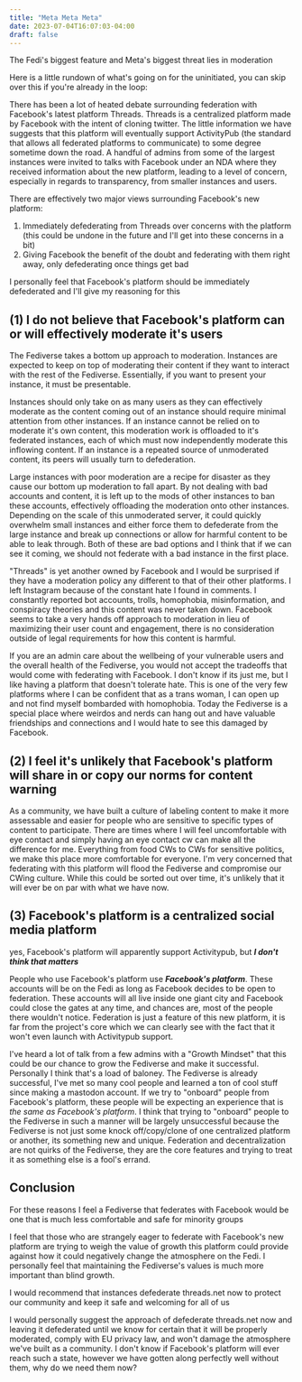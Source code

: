 ```yaml
---
title: "Meta Meta Meta"
date: 2023-07-04T16:07:03-04:00
draft: false
---
```


The Fedi's biggest feature and Meta's biggest threat lies in moderation

Here is a little rundown of what's going on for the uninitiated, you can skip over this if you're already in the loop:

There has been a lot of heated debate surrounding federation with Facebook's latest platform Threads. Threads is a centralized platform made by Facebook with the intent of cloning twitter. The little information we have suggests that this platform will eventually support ActivityPub (the standard that allows all federated platforms to communicate) to some degree sometime down the road. A handful of admins from some of the largest instances were invited to talks with Facebook under an NDA where they received information about the new platform, leading to a level of concern, especially in regards to transparency, from smaller instances and users. 

There are effectively two major views surrounding Facebook's new platform:
1. Immediately defederating from Threads over concerns with the platform (this could be undone in the future and I'll get into these concerns in a bit)
2. Giving Facebook the benefit of the doubt and federating with them right away, only defederating once things get bad

I personally feel that Facebook's platform should be immediately defederated and I'll give my reasoning for this

## (1) I do not believe that Facebook's platform can or will effectively moderate it's users

The Fediverse takes a bottom up approach to moderation. Instances are expected to keep on top of moderating their content if they want to interact with the rest of the Fediverse. Essentially, if you want to present your instance, it must be presentable. 

Instances should only take on as many users as they can effectively moderate as the content coming out of an instance should require minimal attention from other instances. If an instance cannot be relied on to moderate it's own content, this moderation work is offloaded to it's federated instances, each of which must now independently moderate this inflowing content. If an instance is a repeated source of unmoderated content, its peers will usually turn to defederation.

Large instances with poor moderation are a recipe for disaster as they cause our bottom up moderation to fall apart. By not dealing with bad accounts and content, it is left up to the mods of other instances to ban these accounts, effectively offloading the moderation onto other instances. Depending on the scale of this unmoderated server, it could quickly overwhelm small instances and either force them to defederate from the large instance and break up connections or allow for harmful content to be able to leak through. Both of these are bad options and I think that if we can see it coming, we should not federate with a bad instance in the first place. 

"Threads" is yet another owned by Facebook and I would be surprised if they have a moderation policy any different to that of their other platforms. I left Instagram because of the constant hate I found in comments. I constantly reported bot accounts, trolls, homophobia, misinformation, and conspiracy theories and this content was never taken down. Facebook seems to take a very hands off approach to moderation in lieu of maximizing their user count and engagement, there is no consideration outside of legal requirements for how this content is harmful. 

If you are an admin care about the wellbeing of your vulnerable users and the overall health of the Fediverse, you would not accept the tradeoffs that would come with federating with Facebook. I don't know if its just me, but I like having a platform that doesn't tolerate hate. This is one of the very few platforms where I can be confident that as a trans woman, I can open up and not find myself bombarded with homophobia. Today the Fediverse is a special place where weirdos and nerds can hang out and have valuable friendships and connections and I would hate to see this damaged by Facebook.

## (2) I feel it's unlikely that Facebook's platform will share in or copy our norms for content warning 

As a community, we have built a culture of labeling content to make it more assessable and easier for people who are sensitive to specific types of content to participate. There are times where I will feel uncomfortable with eye contact and simply having an eye contact cw can make all the difference for me. Everything from food CWs to CWs for sensitive politics, we make this place more comfortable for everyone. I'm very concerned that federating with this platform will flood the Fediverse and compromise our CWing culture. While this could be sorted out over time, it's unlikely that it will ever be on par with what we have now.

## (3) Facebook's platform is a centralized social media platform

yes, Facebook's platform will apparently support Activitypub, but ***I don't think that matters***

People who use Facebook's platform use ***Facebook's platform***. These accounts will be on the Fedi as long as Facebook decides to be open to federation. These accounts will all live inside one giant city and Facebook could close the gates at any time, and chances are, most of the people there wouldn't notice. Federation is just a feature of this new platform, it is far from the project's core which we can clearly see with the fact that it won't even launch with Activitypub support.

I've heard a lot of talk from a few admins with a "Growth Mindset" that this could be our chance to grow the Fediverse and make it successful. Personally I think that's a load of baloney. The Fediverse is already successful, I've met so many cool people and learned a ton of cool stuff since making a mastodon account. If we try to "onboard" people from Facebook's platform, these people will be expecting an experience that is *the same as Facebook's platform*. I think that trying to "onboard" people to the Fediverse in such a manner will be largely unsuccessful because the Fediverse is not just some knock off/copy/clone of one centralized platform or another, its something new and unique. Federation and decentralization are not quirks of the Fediverse, they are the core features and trying to treat it as something else is a fool's errand. 

## Conclusion

For these reasons I feel a Fediverse that federates with Facebook would be one that is much less comfortable and safe for minority groups 

I feel that those who are strangely eager to federate with Facebook's new platform are trying to weigh the value of growth this platform could provide against how it could negatively change the atmosphere on the Fedi. I personally feel that maintaining the Fediverse's values is much more important than blind growth.

I would recommend that instances defederate threads.net now to protect our community and keep it safe and welcoming for all of us

I would personally suggest the approach of defederate threads.net now and leaving it defederated until we know for certain that it will be properly moderated, comply with EU privacy law, and won't damage the atmosphere we've built as a community. I don't know if Facebook's platform will ever reach such a state, however we have gotten along perfectly well without them, why do we need them now?